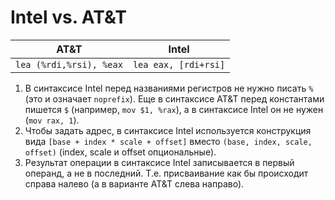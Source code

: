 # Intel vs. AT&T

|AT&T|Intel|
|---|--|
|`lea (%rdi,%rsi), %eax`|`lea eax, [rdi+rsi]`|

1. В синтаксисе Intel перед названиями регистров не нужно писать `%` (это и
   означает `noprefix`). Еще в синтаксисе AT&T перед константами пишется `$`
   (например, `mov $1, %rax`), а в синтаксисе Intel он не нужен (`mov rax, 1`).
1. Чтобы задать адрес, в синтаксисе Intel используется конструкция вида
   `[base + index * scale + offset]` вместо `(base, index, scale, offset)`
   (index, scale и offset опциональные).
1. Результат операции в синтаксисе Intel записывается в первый операнд, а не в
   последний. Т.е. присваивание как бы происходит справа налево (а в варианте
   AT&T слева направо).

